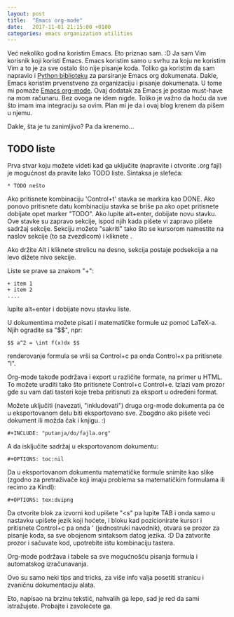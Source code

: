 ```yaml
---
layout: post
title:  "Emacs org-mode"
date:   2017-11-01 21:15:00 +0100
categories: emacs organization utilities
---
```


Već nekoliko godina koristim Emacs. Eto priznao sam. :D Ja sam Vim korisnik koji koristi Emacs. Emacs koristim samo u svrhu za koju
ne koristim Vim a to je za sve ostalo što nije pisanje koda. Toliko ga koristim da sam napravio i [Python biblioteku](https://github.com/fantastic001/YAPyOrg) za parsiranje Emacs org dokumenata. Dakle, Emacs koristim prvenstveno za organizaciju i pisanje dokumenata. U tome mi pomaže [Emacs org-mode](http://orgmode.org/). Ovaj dodatak za Emacs je postao must-have na mom računaru. Bez ovoga ne idem nigde. Toliko je važno da hoću da sve što imam ima integraciju sa ovim. Plan mi je da i ovaj blog krenem da pišem u njemu. 

Dakle, šta je tu zanimljivo? Pa da krenemo... 


TODO liste
----------

Prva stvar koju možete videti kad ga uključite (napravite i otvorite .org fajl) je mogućnost da pravite lako TODO liste. Sintaksa je slefeća:

	* TODO nešto 

Ako pritisnete kombinaciju 'Control+t' stavka se markira kao DONE. Ako ponovo pritisnete datu kombinaciju stavka se briše pa ako opet pritisnete dobijate opet marker "TODO". Ako lupite alt+enter, dobijate novu stavku. Ove stavke su zapravo sekcije, ispod njih kada pišete vi 
zapravo pišete sadržaj sekcije. Sekciju možete "sakriti" tako što se kursorom namestite na naslov sekcije (to sa zvezdicom) i kliknete <TAB>. 

Ako držite Alt i kliknete strelicu na desno, sekcija postaje podsekcija a na levo dižete nivo sekcije. 

Liste se prave sa znakom "+":

	+ item 1 
	+ item 2
	....

lupite alt+enter i dobijate novu stavku liste. 

U dokumentima možete pisati i matematičke formule uz pomoć LaTeX-a. Njih ogradite sa "$$", npr:

	$$ a^2 = \int f(x)dx $$ 

renderovanje formula se vrši sa Control+c pa onda Control+x pa pritisnete "l". 

Org-mode takođe podržava i export u različite formate, na primer u HTML. To možete uraditi tako što pritisnete Control+c Control+e.
Izlazi vam prozor gde su vam dati tasteri koje treba pritisnuti za eksport u određeni format. 

Možete uključiti (navezati, "inkludovati") druga org-mode dokumenta pa će u eksportovanom delu biti eksportovano sve. Zbogdno ako pišete veći dokument ili možda čak i knjigu. :) 

	#+INCLUDE: "putanja/do/fajla.org"

A da isključite sadržaj u eksportovanom dokumentu:

	#+OPTIONS: toc:nil

Da u eksportovanom dokumentu matematičke formule snimite kao slike (zgodno za pretraživače koji imaju problema sa matematičkim formulama ili recimo za Kindl):
	
	#+OPTIONS: tex:dvipng

Da otvorite blok za izvorni kod upišete "\<s" pa lupite TAB i onda samo u nastavku upišete jezik koji hoćete, i bloku kad pozicionirate kursor i pritisnete Control+c pa onda ' (jednostruki navodnik), otvara  se prozor za pisanje koda, sa sve obojenom sintaksom datog jezika. :D Da zatvorite prozor i sačuvate kod, upotrebite istu kombinaciju tastera.

Org-mode podržava i tabele sa sve mogućnošću pisanja formula i automatskog izračunavanja. 

Ovo su samo neki tips and tricks, za više info valja posetiti stranicu i zvaničnu dokumentaciju alata. 

Eto, napisao na brzinu tekstić, nahvalih ga lepo, sad je red da sami istražujete. Probajte i zavolećete ga. 
